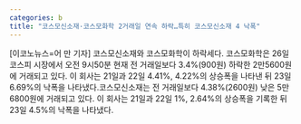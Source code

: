```yaml
---
categories: b
title: "코스모신소재·코스모화학 2거래일 연속 하락…특히 코스모신소재 4 낙폭"
---
```

[이코노뉴스=어 만 기자] 코스모신소재와 코스모화학이 하락세다. 코스모화학은 26일 코스피 시장에서 오전 9시50분 현재 전 거래일보다 3.4%(900원) 하락한 2만5600원에 거래되고 있다. 이 회사는 21일과 22일 4.41%, 4.22%의 상승폭을 나타낸 뒤 23일 6.69%의 낙폭을 나타냈다.코스모신소재는 전 거래일보다 4.38%(2600원) 낮은 5만6800원에 거래되고 있다. 이 회사는 21일과 22일 1%, 2.64%의 상승폭을 기록한 뒤 23일 4.5%의 낙폭을 나타냈다.